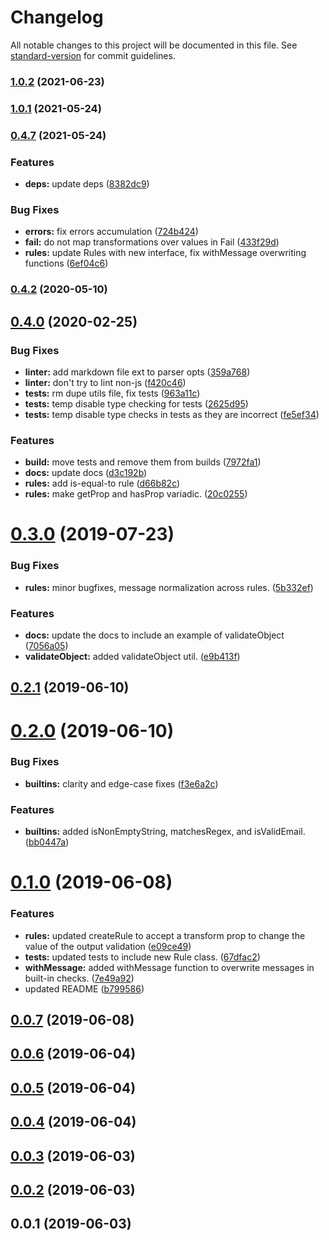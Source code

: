 # Changelog

All notable changes to this project will be documented in this file. See [standard-version](https://github.com/conventional-changelog/standard-version) for commit guidelines.

### [1.0.2](https://github.com/codeparticle/formal/compare/v1.0.1...v1.0.2) (2021-06-23)

### [1.0.1](https://github.com/codeparticle/formal/compare/v1.0.0...v1.0.1) (2021-05-24)

### [0.4.7](https://github.com/codeparticle/formal/compare/v0.4.2...v0.4.7) (2021-05-24)


### Features

* **deps:** update deps ([8382dc9](https://github.com/codeparticle/formal/commit/8382dc99570e3405b3cd0482d0de8f853098e523))


### Bug Fixes

* **errors:** fix errors accumulation ([724b424](https://github.com/codeparticle/formal/commit/724b4241ba9111080273e30e3638fb91c7363e3d))
* **fail:** do not map transformations over values in Fail ([433f29d](https://github.com/codeparticle/formal/commit/433f29d4035f901bf229a8e452c893b86a0d28a0))
* **rules:** update Rules with new interface, fix withMessage overwriting functions ([6ef04c6](https://github.com/codeparticle/formal/commit/6ef04c6d1772e486e7918a6cbb0dce1dd9c66ea4))

### [0.4.2](https://github.com/codeparticle/formal/compare/v0.4.1...v0.4.2) (2020-05-10)

## [0.4.0](https://github.com/codeparticle/formal/compare/v0.3.0...v0.4.0) (2020-02-25)


### Bug Fixes

* **linter:** add markdown file ext to parser opts ([359a768](https://github.com/codeparticle/formal/commit/359a768))
* **linter:** don't try to lint non-js ([f420c46](https://github.com/codeparticle/formal/commit/f420c46))
* **tests:** rm dupe utils file, fix tests ([963a11c](https://github.com/codeparticle/formal/commit/963a11c))
* **tests:** temp disable type checking for tests ([2625d95](https://github.com/codeparticle/formal/commit/2625d95))
* **tests:** temp disable type checks in tests as they are incorrect ([fe5ef34](https://github.com/codeparticle/formal/commit/fe5ef34))


### Features

* **build:** move tests and remove them from builds ([7972fa1](https://github.com/codeparticle/formal/commit/7972fa1))
* **docs:** update docs ([d3c192b](https://github.com/codeparticle/formal/commit/d3c192b))
* **rules:** add is-equal-to rule ([d66b82c](https://github.com/codeparticle/formal/commit/d66b82c))
* **rules:** make getProp and hasProp variadic. ([20c0255](https://github.com/codeparticle/formal/commit/20c0255))

<a name="0.3.0"></a>

# [0.3.0](https://github.com/codeparticle/formal/compare/v0.2.1...v0.3.0) (2019-07-23)

### Bug Fixes

- **rules:** minor bugfixes, message normalization across rules. ([5b332ef](https://github.com/codeparticle/formal/commit/5b332ef))

### Features

- **docs:** update the docs to include an example of validateObject ([7056a05](https://github.com/codeparticle/formal/commit/7056a05))
- **validateObject:** added validateObject util. ([e9b413f](https://github.com/codeparticle/formal/commit/e9b413f))

<a name="0.2.1"></a>

## [0.2.1](https://github.com/codeparticle/formal/compare/v0.2.0...v0.2.1) (2019-06-10)

<a name="0.2.0"></a>

# [0.2.0](https://github.com/codeparticle/formal/compare/v0.1.0...v0.2.0) (2019-06-10)

### Bug Fixes

- **builtins:** clarity and edge-case fixes ([f3e6a2c](https://github.com/codeparticle/formal/commit/f3e6a2c))

### Features

- **builtins:** added isNonEmptyString, matchesRegex, and isValidEmail. ([bb0447a](https://github.com/codeparticle/formal/commit/bb0447a))

<a name="0.1.0"></a>

# [0.1.0](https://github.com/codeparticle/formal/compare/v0.0.6...v0.1.0) (2019-06-08)

### Features

- **rules:** updated createRule to accept a transform prop to change the value of the output validation ([e09ce49](https://github.com/codeparticle/formal/commit/e09ce49))
- **tests:** updated tests to include new Rule class. ([67dfac2](https://github.com/codeparticle/formal/commit/67dfac2))
- **withMessage:** added withMessage function to overwrite messages in built-in checks. ([7e49a92](https://github.com/codeparticle/formal/commit/7e49a92))
- updated README ([b799586](https://github.com/codeparticle/formal/commit/b799586))

<a name="0.0.7"></a>

## [0.0.7](https://github.com/codeparticle/formal/compare/v0.0.6...v0.0.7) (2019-06-08)

<a name="0.0.6"></a>

## [0.0.6](https://github.com/codeparticle/formal/compare/v0.0.5...v0.0.6) (2019-06-04)

<a name="0.0.5"></a>

## [0.0.5](https://github.com/codeparticle/formal/compare/v0.0.4...v0.0.5) (2019-06-04)

<a name="0.0.4"></a>

## [0.0.4](https://github.com/codeparticle/formal/compare/v0.0.3...v0.0.4) (2019-06-04)

<a name="0.0.3"></a>

## [0.0.3](https://github.com/codeparticle/formal/compare/v0.0.2...v0.0.3) (2019-06-03)

<a name="0.0.2"></a>

## [0.0.2](https://github.com/codeparticle/formal/compare/v0.0.1...v0.0.2) (2019-06-03)

<a name="0.0.1"></a>

## 0.0.1 (2019-06-03)
